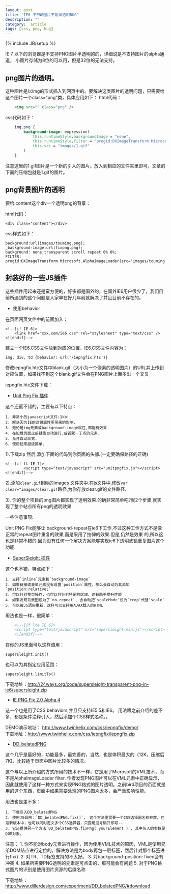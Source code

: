 ```yaml
---
layout: post
title: "IE6 下PNG图片不能半透明BUG"
description: ""
category:  article
tags: [css, png, bug]
---
```


{% include JB/setup %}


IE 7 以下的浏览器是不支持PNG图片半透明的的，详细说是不支持图片的alpha通道， 小图片存储为8位的可以用，但是32位的无法支持。 

## png图片的透明。
 
这种图片是以img的形式插入到网页中的。要解决这类图片的透明问题，只需要给这个图片一个class=“png”类，具体应用如下：
html代码：  

```html
	<img src="" class="png" />
```

css代码如下：

```css
	img.png {
		background-image: expression(
			this.runtimeStyle.backgroundImage = "none",
			this.runtimeStyle.filter = "progid:DXImageTransform.Microsoft.AlphaImageLoader(src='" + this.src + "', sizingMethod='image')",
			this.src = "images/1.gif"
		)
	}
```

注意这里的1.gif图片是一个新的引入的图片。放入到相应的文件夹里即可。文章的下面的压缩包就是1.gif的图片。
 
## png背景图片的透明

要给.content这个div一个透明png的背景：

html代码：

	<div class="content"></div>

css样式如下：

	background:url(images/touming.png);
	_background-image:url(fixpng.png);
	background: none transparent scroll repeat 0% 0%; 
	FILTER: progid:DXImageTransform.Microsoft.AlphaImageLoader(src='images/touming.png',sizingMethod='scale');
	 
## 封装好的一些JS插件

这些插件用起来还是蛮方便的，好多都是国外的，在国外IE6用户很少了，我们目前所遇到的这个问题是人家早在好几年前就解决了并且目前不存在的。

* 使用behavior 

在页面网页文件中</head>的前面加入：

	<!--[if IE 6]>
		<link href="xxx.com/ie6.css" rel="stylesheet" type="text/css" />
	<![endif]-->

建立一个IE6.CSS文件放到对应的位置，IE6.CSS文件内容为：

	img, div, td {behavior: url('/iepngfix.htc')}

修改iepngfix.htc文件中blank.gif（大小为一个像素的透明图片）的URL并上传到对应位置，如果找不到这个blank.gif文件会在PNG图片上面多出一个叉叉 

iepngfix.htc文件下载：

* [Unit Png Fix 插件](http://labs.unitinteractive.com/unitpngfix.php)

这个还蛮不错的，主要有以下特点：

	1. 非常小的javascript文件:1kb!
	2. 解决因为IE的滤镜属性所带来的影响.
	3. 无论是img元素或background-image属性,都能有效果.
	4. 在加载页面之前就能自动运行.或者就一丁点的元素.
	5. 允许自动高宽.
	6. 使用起来超级简单.

1).下载zip 然后,添加下面的代码到你页面的头部.(一定要确保路径的正确)

	<!--[if lt IE 7]>
	        <script type="text/javascript" src="unitpngfix.js"></script>
	<![endif]--> 

2).添加`clear.gif`到你的images 文件夹中.在js文件中,修改`var clear="images/clear.gif`路径,为你存放clear.gif的文件路径.

3). 你的整个项目的png图片都实现了透明效果.的确非常简单吧?就2个步骤,就实现了整个站点所有png的透明效果.

一些注意事项:

Unit PNG Fix能够让 background-repeat在ie6下工作,不过这种工作方式不是像正常的repeat图片重复的效果,而是采用了拉伸的效果.但是,仍然是效果 的,所以这也是非常不错的.因为没有任何一个解决方案能够实现ie6下透明滤镜重复图片这个功能.

* [SuperSleight 插件](http://24ways.org/2007/supersleight-transparent-png-in-ie6)


这个也不错，特点如下：

	1. 支持`inline`元素和`background-image`
	2. 如果链接或表单元素没有设置`position`属性，那么会自动为其添加`position:relative;`
	3. 可以针对整页操作，也可以只针对特定的区域，这有助于提升性能
	4. 如果发现背景图设为了`no-repeat`, 会自动把`scaleMode`设为`crop`代替`scale`
	5. 可以被JS调用重新，这样可以支持用AJAX载入的HTML

用法也是一样，很简单：

```html
	<!--[if lte IE 6]>
	<script type="text/javascript" src="supersleight-min.js"></script>
	<![endif]-->
```

在你的JS里面可以这样调用：

	supersleight.init()

也可以为其指定应用范围：

	supersleight.limitTo()

下载地址：http://24ways.org/code/supersleight-transparent-png-in-ie6/supersleight.zip

* [IE PNG Fix 2.0 Alpha 4](http://www.twinhelix.com/css/iepngfix/)

这一个也是用了CSS behaviors,并且只支持IE5.5和IE6。 用法跟之前介绍的差不多，都是条件注释引入，然后添加个CSS样式名称。。 

DEMO演示地址： http://www.twinhelix.com/css/iepngfix/demo/  
下载地址：http://www.twinhelix.com/css/iepngfix/iepngfix.zip  

* [DD_belatedPNG](http://www.dillerdesign.com/experiment/DD_belatedPNG/)

这个几乎是最好的，功能最多，最完善的，当然，也是体积最大的（12K，压缩后7K)，比较适于页面中图片比较多的情况。

这个与以上所介绍的方式所用的技术不一样，它是用了Microsoft的VML技术，而不是AlphaImageLoader filter. 作者发现PNG图片可以在VML元素中正确显示，因此就使用了这样一种方式来实现PNG格式的图片透明。之前bird项目的页面就是用的这个东西，页面中如果需要处理的PNG图片太多，会严重影响性能。

用法也是差不多：

	1. 下载引入DD_belatedPNG
	2. 使用JS调用：`DD_belatedPNG.fix()`， 这个方法里需要一个CSS选择器名称参数，在最新版本中，也可以同时定义多个CSS选择器，只要用逗号隔开即可~~
	3. 它还提供另一个方法`DD_belatedPNG.fixPng( yourElement )`, 其中传入的参数是DOM对象。

注意：
	1. 你不能对body元素进行操作，因为使用VML技术的原因，VML是使用兄弟DOM结点进行定位的。解决方法是为body再包一层标签，然后针对那个标签进行fix().
	2. 对TR、TD标签支持的不太好。
	3. 对background-position: fixed会有冲突
	4. 如果所需要PNG透明的元素是可点击的，那可能会有问题
	5. 对于PNG格式图片的识别是使用图片资源的后缀名称

下载地址： http://www.dillerdesign.com/experiment/DD_belatedPNG/#download
